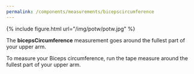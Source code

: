 ```yaml
---
permalink: /components/measurements/bicepscircumference
---
```

{% include figure.html url="/img/potw/potw.jpg" %}

The **bicepsCircumference** measurement goes around the fullest part of your upper arm.

To measure your Biceps circumference, run the tape measure around the fullest part of your upper arm.
